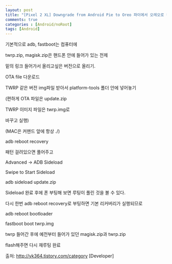 ```yaml
---
layout: post
title: "[Pixel 2 XL] Downgrade from Android Pie to Oreo 파이에서 오레오로 다운그레이드"
comments: true
categories : [Android/noRoot]
tags: [Android]
---
```


기본적으로 adb, fastboot는 컴퓨터에

twrp.zip, magisk.zip은 핸드폰 안에 들어가 있는 전제



밑의 링크 들어가서 올리고싶은 버전으로 올리기.



OTA file 다운로드 



TWRP 같은 버전 img파일 받아서 platform-tools 폴더 안에 넣어놓기



(편하게 OTA 파일은 update.zip

TWRP 이미지 파일은 twrp.img로

바꾸고 실행)



(MAC은 커맨드 앞에 항상 ./)



adb reboot recovery



패턴 걸려있으면 풀어주고 

Advanced -> ADB Sideload



Swipe to Start Sideload



adb sideload update.zip



Sideload 완료 후에 폰 부팅해 보면 루팅이 풀린 것을 볼 수 있다.



다시 한번 adb reboot recovery로 부팅하면 기본 리커버리가 실행되므로



adb reboot bootloader



fastboot boot twrp.img



twrp 들어간 후에 예전부터 들어가 있던 magisk.zip과 twrp.zip

flash해주면 다시 재루팅 완료



출처: http://yk364.tistory.com/category [Developer]
